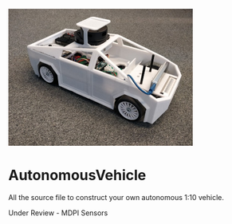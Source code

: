 ![](https://raw.githubusercontent.com/BastienV-SATIE/AutonomousCar/main/AutonomousPlateforme_small.jpg)

# AutonomousVehicle

All the source file to construct your own autonomous 1:10 vehicle.

Under Review - MDPI Sensors
